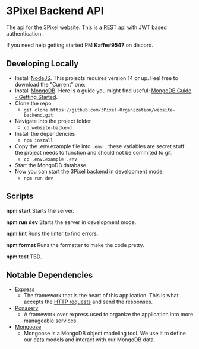 # 3Pixel Backend API

The api for the 3Pixel website. This is a REST api with JWT based authentication.

If you need help getting started PM **Kaffe#9547** on discord.

## Developing Locally

-   Install [NodeJS](https://nodejs.org/). This projects requires version 14 or up. Feel free to download the "Current" one.
-   Install [MongoDB](https://www.mongodb.com/). Here is a guide you might find useful: [MongoDB Guide - Getting Started](https://dev.to/drminnaar/mongodb-guide---getting-started--22nk).
-   Clone the repo
    -   `git clone https://github.com/3Pixel-Organization/website-backend.git`
-   Navigate into the project folder
    -   `cd website-backend`
-   Install the dependencies
    -   `npm install`
-   Copy the .env.example file into `.env `, these variables are secret stuff the project needs to function and should not be commited to git.
    -   `cp .env.example .env`
-   Start the MongoDB database.
-   Now you can start the 3Pixel backend in development mode.
    -   `npm run dev`

## Scripts

**npm start**  Starts the server.

**npm run dev**  Starts the server in development mode.

**npm lint**  Runs the linter to find errors.

**npm format**  Runs the formatter to make the code pretty.

**npm test**  TBD.

## Notable Dependencies

-   [Express](http://expressjs.com/)
    -   The framework that is the heart of this application. This is what accepts the [HTTP requests](https://developer.mozilla.org/en-US/docs/Web/HTTP) and send the responses.
-   [Ponaserv](https://www.npmjs.com/package/ponaserv)
    -   A framework over express used to organize the application into more manageable services.
-   [Mongoose](https://mongoosejs.com/)
    -   Mongoose is a MongoDB object modeling tool. We use it to define our data models and interact with our MongoDB data.
